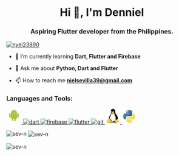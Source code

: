 <h1 align="center">Hi 👋, I'm Denniel</h1>
<h3 align="center">Aspiring Flutter developer from the Philippines.</h3>

<p align="left"> <a href="https://twitter.com/nyel23890" target="blank"><img src="https://img.shields.io/twitter/follow/nyel23890?logo=twitter&style=for-the-badge" alt="nyel23890" /></a> </p>


- 🌱 I’m currently learning **Dart, Flutter and Firebase**

- 💬 Ask me about **Python, Dart and Flutter**

- 📫 How to reach me **nielsevilla39@gmail.com**


<h3 align="left">Languages and Tools:</h3>
<p align="left"> <a href="https://developer.android.com" target="_blank" rel="noreferrer"> <img src="https://raw.githubusercontent.com/devicons/devicon/master/icons/android/android-original-wordmark.svg" alt="android" width="40" height="40"/> </a> <a href="https://dart.dev" target="_blank" rel="noreferrer"> <img src="https://www.vectorlogo.zone/logos/dartlang/dartlang-icon.svg" alt="dart" width="40" height="40"/> </a> <a href="https://firebase.google.com/" target="_blank" rel="noreferrer"> <img src="https://www.vectorlogo.zone/logos/firebase/firebase-icon.svg" alt="firebase" width="40" height="40"/> </a> <a href="https://flutter.dev" target="_blank" rel="noreferrer"> <img src="https://www.vectorlogo.zone/logos/flutterio/flutterio-icon.svg" alt="flutter" width="40" height="40"/> </a> <a href="https://git-scm.com/" target="_blank" rel="noreferrer"> <img src="https://www.vectorlogo.zone/logos/git-scm/git-scm-icon.svg" alt="git" width="40" height="40"/> </a> <a href="https://www.linux.org/" target="_blank" rel="noreferrer"> <img src="https://raw.githubusercontent.com/devicons/devicon/master/icons/linux/linux-original.svg" alt="linux" width="40" height="40"/> </a> <a href="https://www.python.org" target="_blank" rel="noreferrer"> <img src="https://raw.githubusercontent.com/devicons/devicon/master/icons/python/python-original.svg" alt="python" width="40" height="40"/> </a> </p>

<p><img align="left" src="https://github-readme-stats.vercel.app/api/top-langs?username=sev-n&show_icons=true&locale=en&layout=compact" alt="sev-n" /></p>

<p>&nbsp;<img align="center" src="https://github-readme-stats.vercel.app/api?username=sev-n&show_icons=true&locale=en" alt="sev-n" /></p>

<p><img align="center" src="https://github-readme-streak-stats.herokuapp.com/?user=sev-n&" alt="sev-n" /></p>
